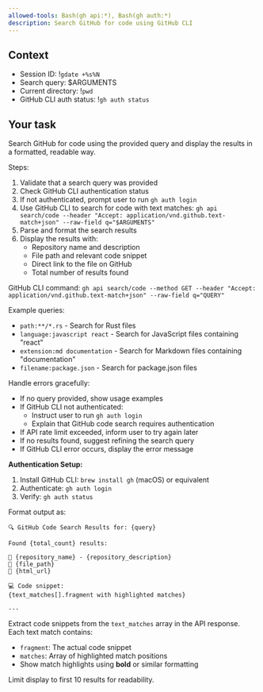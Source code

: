 ```yaml
---
allowed-tools: Bash(gh api:*), Bash(gh auth:*)
description: Search GitHub for code using GitHub CLI
---
```


## Context

- Session ID: !`gdate +%s%N`
- Search query: $ARGUMENTS
- Current directory: !`pwd`
- GitHub CLI auth status: !`gh auth status`

## Your task

Search GitHub for code using the provided query and display the results in a formatted, readable way.

Steps:

1. Validate that a search query was provided
2. Check GitHub CLI authentication status
3. If not authenticated, prompt user to run `gh auth login`
4. Use GitHub CLI to search for code with text matches: `gh api search/code --header "Accept: application/vnd.github.text-match+json" --raw-field q="$ARGUMENTS"`
5. Parse and format the search results
6. Display the results with:
   - Repository name and description
   - File path and relevant code snippet
   - Direct link to the file on GitHub
   - Total number of results found

GitHub CLI command: `gh api search/code --method GET --header "Accept: application/vnd.github.text-match+json" --raw-field q="QUERY"`

Example queries:

- `path:**/*.rs` - Search for Rust files
- `language:javascript react` - Search for JavaScript files containing "react"
- `extension:md documentation` - Search for Markdown files containing "documentation"
- `filename:package.json` - Search for package.json files

Handle errors gracefully:

- If no query provided, show usage examples
- If GitHub CLI not authenticated:
  - Instruct user to run `gh auth login`
  - Explain that GitHub code search requires authentication
- If API rate limit exceeded, inform user to try again later
- If no results found, suggest refining the search query
- If GitHub CLI error occurs, display the error message

**Authentication Setup:**

1. Install GitHub CLI: `brew install gh` (macOS) or equivalent
2. Authenticate: `gh auth login`
3. Verify: `gh auth status`

Format output as:

```
🔍 GitHub Code Search Results for: {query}

Found {total_count} results:

📁 {repository_name} - {repository_description}
📄 {file_path}
🔗 {html_url}

💻 Code snippet:
{text_matches[].fragment with highlighted matches}

---
```

Extract code snippets from the `text_matches` array in the API response. Each text match contains:

- `fragment`: The actual code snippet
- `matches`: Array of highlighted match positions
- Show match highlights using **bold** or similar formatting

Limit display to first 10 results for readability.
